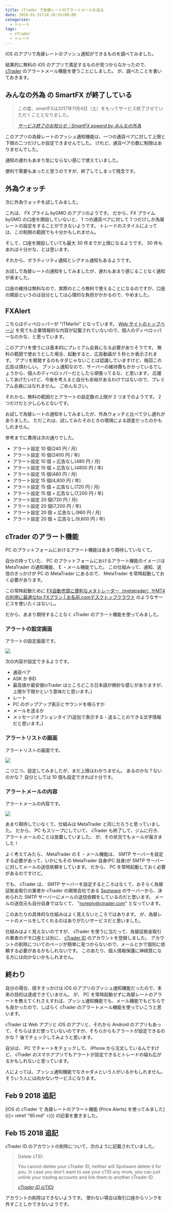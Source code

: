 ```yaml
---
title: cTrader で為替レートのアラートメールを送る
date: 2018-01-31T14:26:51+09:00
categories:
  - トレード
tags:
  - cTrader
  - トレード
---
```


iOS のアプリで為替レートのプッシュ通知ができるものを調べてみました。

<!--more-->

結果的に無料の iOS のアプリで満足するものが見つからなかったので、 [cTrader](www.spotware.jp/) のアラートメール機能を使うことにしました。
が、調べたことを書いておきます。

## みんなの外為 の SmartFX が終了している

> この度、smartFXは2017年11月4日（土）をもってサービス終了させていただくこととなりました。
>
> <cite>[サービス終了のお知らせ｜SmartFX powerd by みんなの外為](smartfx.minkabu.jp/)</cite>

このアプリの為替レートのプッシュ通知機能は、一つの通貨ペアに対して上限と下限の二つだけしか設定できませんでした。
けれど、通貨ペアの数に制限はありませんでした。

通知の遅れもあまり気にならない感じで使えていました。

便利で需要もあったと思うのですが、終了してしまって残念です。

## 外為ウォッチ

次に外為ウォッチを試してみました。

これは、 FX プライム byGMO のアプリのようです。
だから、FX プライム byGMO の口座を開設していないと、 1 つの通貨ペアに対して 1 つだけしか為替レートの設定をすることができないようです。
トレードのスタイルによっては、この制限の範囲でも十分かもしれません。

そして、口座を開設していても最大 30 件までが上限になるようです。
30 件もあれば十分かな、とは思います。

それから、ボラティリティ通知とシグナル通知もあるようです。

お試しで為替レートの通知をしてみましたが、遅れもあまり感じることなく通知が来ました。

口座の維持は無料なので、実際のところ無料で使えることになるのですが、口座の開設というのは自分としては心理的な負担がかかるので、やめました。

## FXAlert

こちらはディベロッパーが "ITMarlin" となっています。
[Web サイトのトップページ](http://www.itmarlin.com) を見ても企業情報的な内容が記載されていないので、個人のディベロッパーなのかな、と思っています。

このアプリを使うには基本的にプレミアム会員になる必要がありそうです。
無料の範囲で使おうとした場合、起動すると、広告動画が 5 秒とか表示されます。
アプリを開発するのもタダじゃないことは認識していますけど、毎回この広告は煩わしい。
プッシュ通知なので、サーバーの維持費もかかっているでしょうから、個人のディベロッパーだとしたら頑張ってるな、と思います。
応援してあげたいけど、今後を考えると自分も余裕があるわけではないので、プレミアム会員にはなれません。
ごめんなさい。

それから、無料の範囲だとアラートの設定数の上限が 2 つまでのようです。
2 つだけだと少し心もとないです。

お試しで為替レートの通知をしてみましたが、外為ウォッチと比べて少し遅れがありました。
ただこれは、試してみたそのときの環境による誤差だったのかもしれません。

参考までに費用は次の通りでした。

* アラート設定 10 個(240 円 / 月)
* アラート設定 10 個(2400 円 / 年)
* アラート設定 10 個 + 広告なし(480 円 / 月)
* アラート設定 10 個 + 広告なし(4800 円 / 年)
* アラート設定 15 個(480 円 / 月)
* アラート設定 15 個(4,800 円 / 年)
* アラート設定 15 個 + 広告なし(720 円 / 月)
* アラート設定 15 個 + 広告なし(7,200 円 / 年)
* アラート設定 20 個(720 円 / 月)
* アラート設定 20 個(7,200 円 / 年)
* アラート設定 20 個 + 広告なし(960 円 / 月)
* アラート設定 20 個 + 広告なし(9,600 円 / 年)

## cTrader のアラート機能

PC のプラットフォームにおけるアラート機能はあまり期待していなくて。

自分の持っていた、 PC のプラットフォームにおけるアラート機能のイメージは MetaTrader の通知機能、 E ・メール機能でした。
この仕組みって、通知、送信のきっかけが PC の MetaTrader にあるので、 MetaTrader を常時起動しておく必要があります。

この常時起動ために [FX自動売買に便利なメタトレーダー（metatrader）やMT4の利用に最適なfor FXプラン | お名前.comデスクトップクラウド](http://www.onamae-desktop.com/fx/) のようなサービスを使いたくはないし。

だから、あまり期待することなく cTrader のアラート機能を使ってみました。

### アラートの設定画面

アラートの設定画面です。

![](/img/85-01.png)

次の内容が設定できるようです。

* 通貨ペア
* ASK か BID
* 最高値か最安値(cTrader はところどころ日本語が微妙な感じがありますが、上限か下限かという意味だと思います。)
* レート
* PC のポップアップ表示とサウンドを鳴らすか
* メールを送るか
* メッセージオプションタイプ(追加で表示する・送ることのできる文字情報だと思います。)

### アラートリストの画面

アラートリストの画面です。

![](/img/85-02.png)

二つ三つ、設定してみましたが、まだ上限はわかりません。
あるのかな？ないのかな？
自分としては 10 個も設定できれば十分です。

### アラートメールの内容

アラートメールの内容です。

![](/img/85-03.png)

あまり期待していなくて、仕組みは MetaTrader と同じだろうと思っていました。
だから、 PC もスリープにしていて、 cTrader も終了して、ジムに行き、アラートメールのことは放置していました。
が、その状況でもメールが届きました！

よく考えてみたら、 MetaTrader の E ・メール機能は、 SMTP サーバーを設定する必要があって、いかにもその MetaTrader 自身(PC 自身)が SMTP サーバーに対してメールの送信依頼をしています。
だから、 PC を常時起動しておく必要があるのですけど。

でも、 cTrader は、 SMTP サーバーを設定するところはなくて、おそらく為替証拠金取引の業者か cTrader の開発会社である [Spotware](https://spotware.com/) のサーバーから、決められた SMTP サーバーにメールの送信依頼をしているのだと思います。
メールの送信元も自分自身ではなくて、 "noreply@ctrader.com" となっています。

このあたりの具体的な仕組みはよく見えないところではあります。
が、為替レートのメールをしてくれるのはありがたいサービスだと思いました。

仕組みはよく見えないのですが、 cTrader を使うに当たって、為替証拠金取引の業者のデモ口座とは別に、 [cTrader ID](https://id.ctrader.com) のアカウントを登録しました。
アカウントの削除についてのページが簡単に見つからないので、メールとかで個別に依頼する必要があるかもしれないです。
このあたり、個人情報保護に神経質になる方には向かないかもしれません。

## 終わり

自分の場合、探すきっかけは iOS のアプリのプッシュ通知機能だったので、本来の目的は達成できていません。
が、 PC を常時起動せずに為替レートのアラートを教えてくれさえすれば、プッシュ通知機能でも、メール機能でもどちらでも良かったので、しばらく cTrader のアラートメール機能を使っていこうと思います。

cTrader は Web アプリと iOS のアプリと、それから Android のアプリもあって、そちらはまだ使っていないのですが、そちらからもアラートが設定できるのかな？
後でチェックしてみようと思います。

自分は、 PC でチャートをチェックして、 iPhone から注文しているんですけど、 cTrader のスマホアプリでもアラートが設定できるとトレードの幅も広がるかもしれないと思っています。

人によっては、プッシュ通知機能でなきゃダメという人がいるかもしれません。
そういう人には向かないサービスになります。

## Feb 9 2018 追記

[iOS の cTrader で 為替レートのアラート機能 (Price Alerts) を使ってみました]({{< relref "90.md" >}}) の記事を書きました。

## Feb 15 2018 追記

cTrader ID のアカウントの削除について、次のように記載されていました。

> Delete cTID:
>
> You cannot delete your cTrader ID, neither will Spotware delete it for you. In case you don't want to use your cTID any more, you can just unlink your trading accounts and link them to another cTrader ID.
>
> <cite>[cTrader ID (cTID)](http://help.spotware.com/ctid#deletectid)</cite>

アカウントの削除はできないようです。
使わない場合は取引口座からリンクを外すことしかできないようです。
